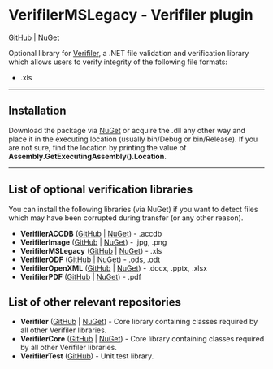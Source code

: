 # VerifilerMSLegacy - Verifiler plugin
              
[GitHub](https://github.com/Hanzik/verifiler-mslegacy) | [NuGet](https://www.nuget.org/packages/VerifilerMSLegacy/)

Optional library for [Verifiler](https://github.com/Hanzik/verifiler), a .NET file validation and verification library which allows users to verify integrity of the
following file formats:

  * .xls

---

## Installation

Download the package via [NuGet](https://www.nuget.org/packages/VerifilerMSLegacy/) or acquire the .dll any other way and place it
in the executing location (usually bin/Debug or bin/Release). If you are not sure, find the location by printing the value of
**Assembly.GetExecutingAssembly().Location**.
       
---

## List of optional verification libraries

You can install the following libraries (via NuGet) if you want to detect files which
may have been corrupted during transfer (or any other reason).

  * **VerifilerACCDB** ([GitHub](https://github.com/Hanzik/verifiler-accdb) | [NuGet](https://www.nuget.org/packages/VerifilerACCDB/)) - .accdb 
  * **VerifilerImage** ([GitHub](https://github.com/Hanzik/verifiler-image) | [NuGet](https://www.nuget.org/packages/VerifilerImage/)) - .jpg, .png
  * **VerifilerMSLegacy** ([GitHub](https://github.com/Hanzik/verifiler-mslegacy) | [NuGet](https://www.nuget.org/packages/VerifilerMSLegacy/)) - .xls 
  * **VerifilerODF** ([GitHub](https://github.com/Hanzik/verifiler-odf) | [NuGet](https://www.nuget.org/packages/VerifilerODF/)) - .ods, .odt
  * **VerifilerOpenXML** ([GitHub](https://github.com/Hanzik/verifiler-openxml) | [NuGet](https://www.nuget.org/packages/VerifilerOpenXML/)) - .docx, .pptx, .xlsx
  * **VerifilerPDF** ([GitHub](https://github.com/Hanzik/verifiler-pdf) | [NuGet](https://www.nuget.org/packages/VerifilerPDF/)) - .pdf


## List of other relevant repositories
                                    
  * **Verifiler** ([GitHub](https://github.com/Hanzik/verifiler) | [NuGet](https://www.nuget.org/packages/Verifiler/)) - Core library containing classes required by all other Verifiler libraries.
  * **VerifilerCore** ([GitHub](https://github.com/Hanzik/verifiler-core) | [NuGet](https://www.nuget.org/packages/VerifilerCore/)) - Core library containing classes required by all other Verifiler libraries.
  * **VerifilerTest** ([GitHub](https://github.com/Hanzik/verifiler-test)) - Unit test library.
